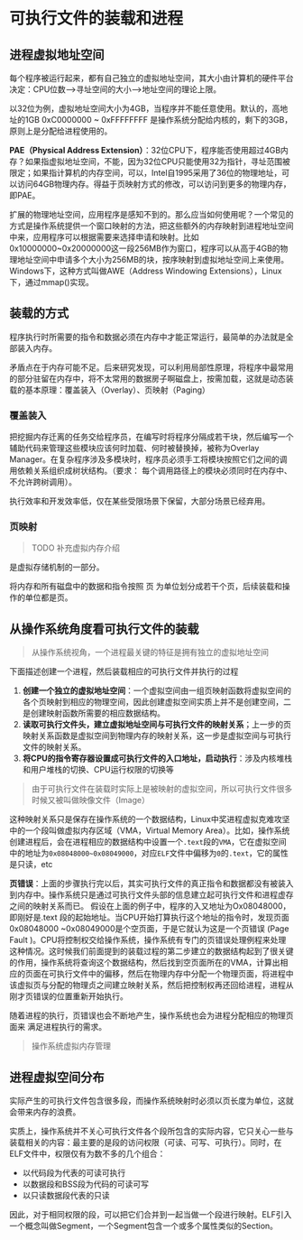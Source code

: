 # 可执行文件的装载和进程

## 进程虚拟地址空间

每个程序被运行起来，都有自己独立的虚拟地址空间，其大小由计算机的硬件平台决定：CPU位数-->寻址空间的大小-->地址空间的理论上限。

以32位为例，虚拟地址空间大小为4GB，当程序并不能任意使用。默认的，高地址的1GB 0xC0000000 ~ 0xFFFFFFFF 是操作系统分配给内核的，剩下的3GB，原则上是分配给进程使用的。

**PAE（Physical Address Extension）**：32位CPU下，程序能否使用超过4GB内存？如果指虚拟地址空间，不能，因为32位CPU只能使用32为指针，寻址范围被限定；如果指计算机的内存空间，可以，Intel自1995采用了36位的物理地址，可以访问64GB物理内存。得益于页映射方式的修改，可以访问到更多的物理内存，即PAE。

扩展的物理地址空间，应用程序是感知不到的。那么应当如何使用呢？一个常见的方式是操作系统提供一个窗口映射的方法，把这些额外的内存映射到进程地址空间中来，应用程序可以根据需要来选择申请和映射。比如0x10000000~0x20000000这一段256MB作为窗口，程序可以从高于4GB的物理地址空间中申请多个大小为256MB的块，按序映射到虚拟地址空间上来使用。Windows下，这种方式叫做AWE（Address Windowing Extensions），Linux下，通过mmap()实现。

## 装载的方式

程序执行时所需要的指令和数据必须在内存中才能正常运行，最简单的办法就是全部装入内存。

矛盾点在于内存可能不足。后来研究发现，可以利用局部性原理，将程序中最常用的部分驻留在内存中，将不太常用的数据房子啊磁盘上，按需加载，这就是动态装载的基本原理：覆盖装入（Overlay）、页映射（Paging）

### 覆盖装入

把挖掘内存迁离的任务交给程序员，在编写时将程序分隔成若干块，然后编写一个辅助代码来管理这些模块应该何时加载、何时被替换掉，被称为Overlay Manager。在复杂程序涉及多模块时，程序员必须手工将模块按照它们之间的调用依赖关系组织成树状结构。（要求： 每个调用路径上的模块必须同时在内存中、不允许跨树调用）。

执行效率和开发效率低，仅在某些受限场景下保留，大部分场景已经弃用。

### 页映射

> TODO 补充虚拟内存介绍

是虚拟存储机制的一部分。

将内存和所有磁盘中的数据和指令按照 页 为单位划分成若干个页，后续装载和操作的单位都是页。

## 从操作系统角度看可执行文件的装载

> 从操作系统视角，一个进程最关键的特征是拥有独立的虚拟地址空间

下面描述创建一个进程，然后装载相应的可执行文件并执行的过程

1. **创建一个独立的虚拟地址空间**：一个虚拟空间由一组页映射函数将虚拟空间的各个页映射到相应的物理空间，因此创建虚拟空间实质上并不是创建空间，二是创建映射函数所需要的相应数据结构。
2. **读取可执行文件头，建立虚拟地址空间与可执行文件的映射关系**；上一步的页映射关系函数是虚拟空间到物理内存的映射关系，这一步是虚拟空间与可执行文件的映射关系。
3. **将CPU的指令寄存器设置成可执行文件的入口地址，启动执行**：涉及内核堆栈和用户堆栈的切换、CPU运行权限的切换等

> 由于可执行文件在装载时实际上是被映射的虚拟空间，所以可执行文件很多时候又被叫做映像文件（Image）

这种映射关系只是保存在操作系统的一个数据结构，Linux中奖进程虚拟克难攻坚中的一个段叫做虚拟内存区域（VMA，Virtual Memory Area）。比如，操作系统创建进程后，会在进程相应的数据结构中设置一个`.text`段的`VMA`，它在虚拟空间中的地址为`0x08048000~0x08049000`，对应`ELF`文件中偏移为`0`的`.text`，它的属性是只读，etc

**页错误**：上面的步骤执行完以后，其实可执行文件的真正指令和数据都没有被装入到内存中。操作系统只是通过可执行文件头部的信息建立起可执行文件和进程虚存之间的映射关系而已。 假设在上面的例子中，程序的入又地址为Ox08048000，即刚好是.text 段的起始地址。当CPU开始打算执行这个地址的指令时，发现页面0x08048000 ~0x08049000是个空页面，于是它就认为这是一个页错误 (Page Fault )。CPU将控制权交给操作系统，操作系统有专门的页错误处理例程来处理这种情况。这时候我们前面提到的装载过程的第二步建立的数据结构起到了很关键的作用，操作系统将查询这个数据结构，然后找到空页面所在的VMA，计算出相应的页面在可执行文件中的偏移，然后在物理内存中分配一个物理页面，将进程中该虚拟页与分配的物理贞之间建立映射关系，然后把控制权再还回给进程，进程从刚才页错误的位置重新开始执行。

随着进程的执行，页错误也会不断地产生，操作系统也会为进程分配相应的物理页面来 满足进程执行的需求。

> 操作系统虚拟内存管理 

## 进程虚拟空间分布

实际产生的可执行文件包含很多段，而操作系统映射时必须以页长度为单位，这就会带来内存的浪费。

实质上，操作系统并不关心可执行文件各个段所包含的实际内容，它只关心一些与装载相关的内容：最主要的是段的访问权限（可读、可写、可执行）。同时，在ELF文件中，权限仅有为数不多的几个组合：

* 以代码段为代表的可读可执行
* 以数据段和BSS段为代码的可读可写
* 以只读数据段代表的只读

因此，对于相同权限的段，可以把它们合并到一起当做一个段进行映射。ELF引入一个概念叫做Segment，一个Segment包含一个或多个属性类似的Section。
